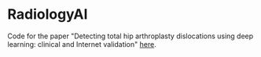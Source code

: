 # RadiologyAI

Code for the paper "Detecting total hip arthroplasty dislocations using deep learning: clinical and Internet validation" [here](https://link.springer.com/article/10.1007/s10140-022-02060-2).
